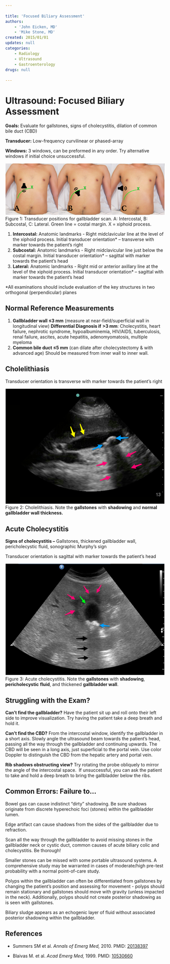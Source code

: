 ```yaml
---

title: 'Focused Biliary Assessment'
authors:
    - 'John Eicken, MD'
    - 'Mike Stone, MD'
created: 2015/01/01
updates: null
categories:
    - Radiology
    - Ultrasound
    - Gastroenterology
drugs: null

---
```




# Ultrasound: Focused Biliary Assessment

**Goals:** Evaluate for gallstones, signs of cholecystitis, dilation of common bile duct (CBD)

**Transducer:** Low-frequency curvilinear or phased-array

**Windows:** 3 windows, can be preformed in any order. Try alternative windows if initial choice unsuccessful.

![](image-1.png)Figure 1: Transducer positions for gallbladder scan. A: Intercostal, B: Subcostal, C: Lateral. Green line = costal margin. X = xiphoid process.

1.  **Intercostal:** Anatomic landmarks - Right midclavicular line at the level of the xiphoid process. Initial transducer orientation\* – transverse with marker towards the patient’s right
2.  **Subcostal:** Anatomic landmarks - Right midclavicular line just below the costal margin. Initial transducer orientation\* – sagittal with marker towards the patient’s head
3.  **Lateral:** Anatomic landmarks - Right mid or anterior axillary line at the level of the xiphoid process. Initial transducer orientation\* – sagittal with marker towards the patient’s head

\*All examinations should include evaluation of the key structures in two orthogonal (perpendicular) planes

## Normal Reference Measurements

1.  **Gallbladder wall ≤3 mm** (measure at near-field/superficial wall in longitudinal view)
    **Differential Diagnosis if** **&gt;3 mm**: Cholecystitis, heart failure, nephrotic syndrome, hypoalbuminemia, HIV/AIDS, tuberculosis, renal failure, ascites, acute hepatitis, adenomyomatosis, multiple myeloma
2.  **Common bile duct ≤5 mm** (can dilate after cholecystectomy & with advanced age) Should be measured from inner wall to inner wall.

## Cholelithiasis

Transducer orientation is transverse with marker towards the patient’s right

![](image-2.png)Figure 2: Cholelithiasis. Note the **gallstones** with **shadowing** and **normal gallbladder wall thickness.**

## Acute Cholecystitis

**Signs of cholecystitis –** Gallstones, thickened gallbladder wall, pericholecystic fluid, sonographic Murphy’s sign

Transducer orientation is sagittal with marker towards the patient’s head

![](image-3.png)Figure 3: Acute cholecystitis. Note the **gallstones** with **shadowing**, **pericholecystic** **fluid**, and thickened **gallbladder wall**.

## Struggling with the Exam?

**Can’t find the gallbladder?**
Have the patient sit up and roll onto their left side to improve visualization. Try having the patient take a deep breath and hold it.

**Can’t find the CBD?**
From the intercostal window, identify the gallbladder in a short axis. Slowly angle the ultrasound beam towards the patient’s head, passing all the way through the gallbladder and continuing upwards. The CBD will be seen in a long axis, just superficial to the portal vein. Use color Doppler to distinguish the CBD from the hepatic artery and portal vein.

**Rib shadows obstructing view?**
Try rotating the probe obliquely to mirror the angle of the intercostal space.  If unsuccessful, you can ask the patient to take and hold a deep breath to bring the gallbladder below the ribs.

## Common Errors: Failure to…

Bowel gas can cause indistinct “dirty” shadowing. Be sure shadows originate from discrete hyperechoic foci (stones) within the gallbladder lumen.

Edge artifact can cause shadows from the sides of the gallbladder due to refraction.

Scan all the way through the gallbladder to avoid missing stones in the gallbladder neck or cystic duct, common causes of acute biliary colic and cholecystitis. Be thorough!

Smaller stones can be missed with some portable ultrasound systems. A comprehensive study may be warranted in cases of moderate/high pre-test probability with a normal point-of-care study.

Polyps within the gallbladder can often be differentiated from gallstones by changing the patient’s position and assessing for movement - polyps should remain stationary and gallstones should move with gravity (unless impacted in the neck). Additionally, polyps should not create posterior shadowing as is seen with gallstones.

Biliary sludge appears as an echogenic layer of fluid without associated posterior shadowing within the gallbladder.

## References

- Summers SM et al. *Annals of Emerg Med,* 2010. PMID: [20138397](http://www.ncbi.nlm.nih.gov/pubmed/20138397)

- Blaivas M. et al. *Acad Emerg Med,* 1999. PMID: [10530660](http://www.ncbi.nlm.nih.gov/pubmed/10530660)
